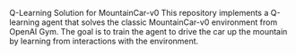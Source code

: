 Q-Learning Solution for MountainCar-v0
This repository implements a Q-learning agent that solves the classic MountainCar-v0 environment from OpenAI Gym. The goal is to train the agent to drive the car up the mountain by learning from interactions with the environment.
